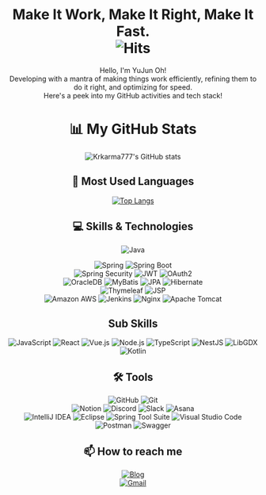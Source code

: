 <div align="center">


#  Make It Work, Make It Right, Make It Fast.<br> ![Hits](https://hits.seeyoufarm.com/api/count/incr/badge.svg?url=https%3A%2F%2Fgithub.com%2Fkrkarma777)

Hello, I'm YuJun Oh!<br>Developing with a mantra of making things work efficiently, refining them to do it right, and optimizing for speed.<br> Here's a peek into my GitHub activities and tech stack!

# 📊 My GitHub Stats
![Krkarma777's GitHub stats](https://github-readme-stats.vercel.app/api?username=krkarma777&show_icons=true&theme=radical)

## 🚀 Most Used Languages
[![Top Langs](https://github-readme-stats.vercel.app/api/top-langs/?username=krkarma777&layout=compact&theme=radical)](https://github.com/anuraghazra/github-readme-stats)

## 💻 Skills & Technologies

![Java](https://img.shields.io/badge/Java-F89820?style=flat-square&logo=java&logoColor=white)

![Spring](https://img.shields.io/badge/Spring-6DB33F?style=flat-square&logo=spring&logoColor=white)
![Spring Boot](https://img.shields.io/badge/SpringBoot-6DB33F?style=flat-square&logo=spring-boot&logoColor=white)<br>
![Spring Security](https://img.shields.io/badge/SpringSecurity-6DB33F?style=flat-square&logo=spring-security&logoColor=white)
![JWT](https://img.shields.io/badge/JWT-000000?style=flat-square&logo=json-web-tokens&logoColor=white)
![OAuth2](https://img.shields.io/badge/OAuth2-3E2C00?style=flat-square&logo=oauth&logoColor=white)<br>
![OracleDB](https://img.shields.io/badge/OracleDB-F80000?style=flat-square&logo=oracle&logoColor=white)
![MyBatis](https://img.shields.io/badge/MyBatis-%23FF0000.svg?&style=flat-square&logo=mybatis&logoColor=white)
![JPA](https://img.shields.io/badge/JPA-007396?style=flat-square&logo=java&logoColor=white)
![Hibernate](https://img.shields.io/badge/Hibernate-59666C?style=flat-square&logo=hibernate&logoColor=white)<br>
![Thymeleaf](https://img.shields.io/badge/Thymeleaf-%23005C0F.svg?&style=flat-square&logo=thymeleaf&logoColor=white)
![JSP](https://img.shields.io/badge/JSP-007396?style=flat-square&logo=java&logoColor=white)<br>
![Amazon AWS](https://img.shields.io/badge/AmazonAWS-232F3E?style=flat-square&logo=amazon-aws&logoColor=white)
![Jenkins](https://img.shields.io/badge/Jenkins-D24939?style=flat-square&logo=jenkins&logoColor=white)
![Nginx](https://img.shields.io/badge/Nginx-269539?style=flat-square&logo=nginx&logoColor=white)
![Apache Tomcat](https://img.shields.io/badge/Apache%20Tomcat-F8DC75?style=flat-square&logo=apache-tomcat&logoColor=black)
<br>

## Sub Skills
![JavaScript](https://img.shields.io/badge/JavaScript-F7DF1E?style=flat-square&logo=javascript&logoColor=black)
![React](https://img.shields.io/badge/React-61DAFB?style=flat-square&logo=react&logoColor=white)
![Vue.js](https://img.shields.io/badge/Vue.js-4FC08D?style=flat-square&logo=vue-dot-js&logoColor=white)
![Node.js](https://img.shields.io/badge/Node.js-339933?style=flat-square&logo=node-dot-js&logoColor=white)
![TypeScript](https://img.shields.io/badge/TypeScript-3178c6?style=flat-square&logo=typescript&logoColor=white)
![NestJS](https://img.shields.io/badge/NestJS-E0234E?style=flat-square&logo=nestjs&logoColor=white)
![LibGDX](https://img.shields.io/badge/LibGDX-F89820?style=flat-square&logo=libgdx&logoColor=white)
![Kotlin](https://img.shields.io/badge/Kotlin-0095D5?style=flat-square&logo=kotlin&logoColor=white)
<br>

## 🛠 Tools

![GitHub](https://img.shields.io/badge/GitHub-100000?style=flat-square&logo=github&logoColor=white)
![Git](https://img.shields.io/badge/Git-F05032?style=flat-square&logo=git&logoColor=white)<br>
![Notion](https://img.shields.io/badge/Notion-000000?style=flat-square&logo=notion&logoColor=white)
![Discord](https://img.shields.io/badge/Discord-7289DA?style=flat-square&logo=discord&logoColor=white)
![Slack](https://img.shields.io/badge/Slack-4A154B?style=flat-square&logo=slack&logoColor=white)
![Asana](https://img.shields.io/badge/Asana-273347?style=flat-square&logo=asana&logoColor=white)<br>
![IntelliJ IDEA](https://img.shields.io/badge/IntelliJIDEA-000000?style=flat-square&logo=intellij-idea&logoColor=white)
![Eclipse](https://img.shields.io/badge/Eclipse-2C2255?style=flat-square&logo=eclipse&logoColor=white)
![Spring Tool Suite](https://img.shields.io/badge/STS-6DB33F?style=flat-square&logo=spring&logoColor=white)
![Visual Studio Code](https://img.shields.io/badge/VisualStudioCode-007ACC?style=flat-square&logo=visual-studio-code&logoColor=white)<br>
![Postman](https://img.shields.io/badge/Postman-FF6C37?style=flat-square&logo=postman&logoColor=white)
![Swagger](https://img.shields.io/badge/Swagger-85EA2D?style=flat-square&logo=swagger&logoColor=black)

## 📫 How to reach me

[![Blog](https://img.shields.io/badge/Blog-Naver-green?style=flat-square&logo=naver&logoColor=white)](https://blog.naver.com/krkarma777)<br>
[![Gmail](https://img.shields.io/badge/Gmail-D14836?style=flat-square&logo=gmail&logoColor=white)](mailto:krkarma777@gmail.com)




</div>
